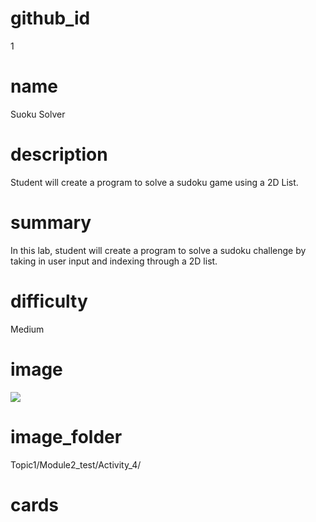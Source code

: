 # github_id
1

# name
Suoku Solver

# description
Student will create a program to solve a sudoku game using a 2D List. 

# summary
In this lab, student will create a program to solve a sudoku challenge by taking in user input and indexing through a 2D list. 

# difficulty
Medium

# image
<img src="images/bandanna.jpg">

# image_folder
Topic1/Module2_test/Activity_4/

# cards
